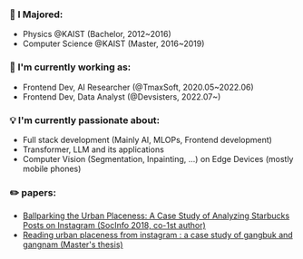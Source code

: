 <!-- ![Anurag's GitHub stats](https://github-readme-stats.vercel.app/api?username=FloweryK&show_icons=true&theme=radical) -->

### 💪 I Majored: 
- Physics @KAIST (Bachelor, 2012~2016)
- Computer Science @KAIST (Master, 2016~2019)

### 🥇 I'm currently working as: 
- Frontend Dev, AI Researcher (@TmaxSoft, 2020.05~2022.06)
- Frontend Dev, Data Analyst (@Devsisters, 2022.07~)

### 💡 I'm currently passionate about: 
- Full stack development (Mainly AI, MLOPs, Frontend development)
- Transformer, LLM and its applications
- Computer Vision (Segmentation, Inpainting, ...) on Edge Devices (mostly mobile phones)

### ✏️ papers: 
- [Ballparking the Urban Placeness: A Case Study of Analyzing Starbucks Posts on Instagram (SocInfo 2018, co-1st author)](
https://link.springer.com/chapter/10.1007/978-3-030-01129-1_18)
- [Reading urban placeness from instagram : a case study of gangbuk and gangnam (Master's thesis)](http://library.kaist.ac.kr/search/detail/view.do?bibCtrlNo=843485&flag=dissertation)
